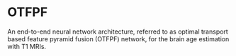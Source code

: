 # OTFPF
An end-to-end neural network architecture, referred to as optimal transport based feature pyramid fusion (OTFPF) network, for the brain age estimation with T1 MRIs.

